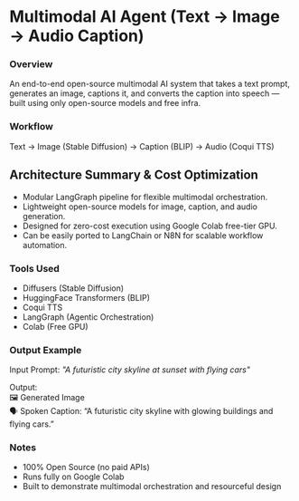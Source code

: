 # Multimodal AI Agent (Text → Image → Audio Caption)

### Overview
An end-to-end open-source multimodal AI system that takes a text prompt, generates an image, captions it, and converts the caption into speech — built using only open-source models and free infra.

### Workflow
Text → Image (Stable Diffusion) → Caption (BLIP) → Audio (Coqui TTS)

## Architecture Summary & Cost Optimization

- Modular LangGraph pipeline for flexible multimodal orchestration.
- Lightweight open-source models for image, caption, and audio generation.
- Designed for zero-cost execution using Google Colab free-tier GPU.
- Can be easily ported to LangChain or N8N for scalable workflow automation.


### Tools Used
- Diffusers (Stable Diffusion)
- HuggingFace Transformers (BLIP)
- Coqui TTS
- LangGraph (Agentic Orchestration)
- Colab (Free GPU)

### Output Example
Input Prompt: *"A futuristic city skyline at sunset with flying cars"*

Output:  
🖼️ Generated Image  
🗣️ Spoken Caption: “A futuristic city skyline with glowing buildings and flying cars.”

### Notes
- 100% Open Source (no paid APIs)
- Runs fully on Google Colab
- Built to demonstrate multimodal orchestration and resourceful design
